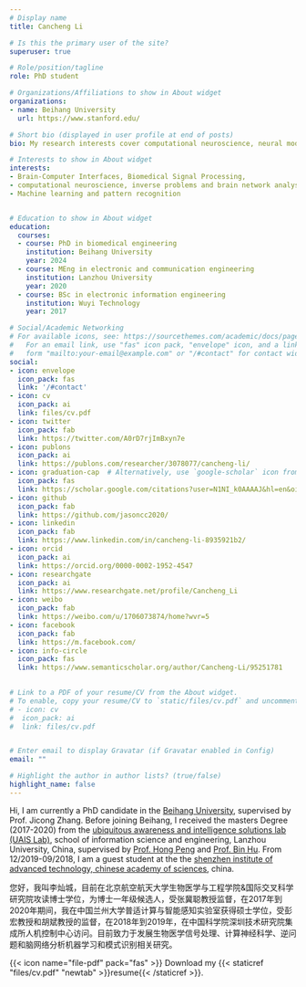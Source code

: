 ```yaml
---
# Display name
title: Cancheng Li

# Is this the primary user of the site?
superuser: true

# Role/position/tagline
role: PhD student

# Organizations/Affiliations to show in About widget
organizations:
- name: Beihang University
  url: https://www.stanford.edu/

# Short bio (displayed in user profile at end of posts)
bio: My research interests cover computational neuroscience, neural modeling, inverse problems and brain network analysis. 

# Interests to show in About widget
interests:
- Brain-Computer Interfaces, Biomedical Signal Processing, 
- computational neuroscience, inverse problems and brain network analysis
- Machine learning and pattern recognition


# Education to show in About widget
education:
  courses:
  - course: PhD in biomedical engineering  
    institution: Beihang University
    year: 2024
  - course: MEng in electronic and communication engineering
    institution: Lanzhou University
    year: 2020
  - course: BSc in electronic information engineering
    institution: Wuyi Technology
    year: 2017

# Social/Academic Networking
# For available icons, see: https://sourcethemes.com/academic/docs/page-builder/#icons
#   For an email link, use "fas" icon pack, "envelope" icon, and a link in the
#   form "mailto:your-email@example.com" or "/#contact" for contact widget.
social:
- icon: envelope
  icon_pack: fas
  link: '/#contact'
- icon: cv
  icon_pack: ai
  link: files/cv.pdf
- icon: twitter
  icon_pack: fab
  link: https://twitter.com/A0rD7rjImBxyn7e
- icon: publons
  icon_pack: ai
  link: https://publons.com/researcher/3078077/cancheng-li/ 
- icon: graduation-cap  # Alternatively, use `google-scholar` icon from `ai` icon pack
  icon_pack: fas
  link: https://scholar.google.com/citations?user=N1NI_k0AAAAJ&hl=en&oi=ao
- icon: github
  icon_pack: fab
  link: https://github.com/jasoncc2020/
- icon: linkedin
  icon_pack: fab
  link: https://www.linkedin.com/in/cancheng-li-8935921b2/
- icon: orcid
  icon_pack: ai
  link: https://orcid.org/0000-0002-1952-4547
- icon: researchgate
  icon_pack: ai
  link: https://www.researchgate.net/profile/Cancheng_Li
- icon: weibo
  icon_pack: fab
  link: https://weibo.com/u/1706073874/home?wvr=5
- icon: facebook
  icon_pack: fab
  link: https://m.facebook.com/
- icon: info-circle
  icon_pack: fas
  link: https://www.semanticscholar.org/author/Cancheng-Li/95251781

  
# Link to a PDF of your resume/CV from the About widget.
# To enable, copy your resume/CV to `static/files/cv.pdf` and uncomment the lines below.  
# - icon: cv
#  icon_pack: ai
#  link: files/cv.pdf


# Enter email to display Gravatar (if Gravatar enabled in Config)
email: ""

# Highlight the author in author lists? (true/false)
highlight_name: false
---
```

Hi, I am currently a PhD candidate in the [Beihang University]( https://www.buaa.edu.cn/ ), supervised by Prof. Jicong Zhang. Before joining Beihang, I received the masters Degree (2017-2020) from the [ubiquitous awareness and intelligence solutions lab (UAIS Lab)]( http://uais.lzu.edu.cn/ ), school of information science and engineering, Lanzhou University, China, supervised by [Prof. Hong Peng]( http://uais.lzu.edu.cn/en/?p=902 ) and [Prof. Bin Hu]( http://uais.lzu.edu.cn/en/?p=959 ). From 12/2019-09/2018, I am a guest student at the the [shenzhen institute of advanced technology, chinese academy of sciences]( http://www.siat.ac.cn/ ), china.

您好，我叫李灿城，目前在北京航空航天大学生物医学与工程学院&国际交叉科学研究院攻读博士学位，为博士一年级候选人，受张冀聪教授监督，在2017年到2020年期间，我在中国兰州大学普适计算与智能感知实验室获得硕士学位，受彭宏教授和胡斌教授的监督，在2018年到2019年，在中国科学院深圳技术研究院集成所人机控制中心访问。目前致力于发展生物医学信号处理、计算神经科学、逆问题和脑网络分析机器学习和模式识别相关研究。


{{< icon name="file-pdf" pack="fas" >}} Download my {{< staticref "files/cv.pdf" "newtab" >}}resume{{< /staticref >}}.


